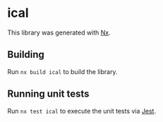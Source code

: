 # ical

This library was generated with [Nx](https://nx.dev).

## Building

Run `nx build ical` to build the library.

## Running unit tests

Run `nx test ical` to execute the unit tests via [Jest](https://jestjs.io).
